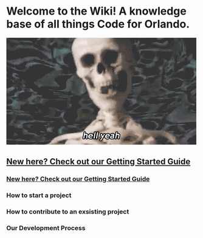 <!-- TITLE: Home -->
<!-- SUBTITLE: A quick summary of Home -->

# Welcome to the Wiki! A knowledge base of all things Code for Orlando. 

![Giphy 26](/uploads/giphy-26.gif "Giphy 26")


## <a href="https://cfo-wiki.herokuapp.com/getting-started"> New here? Check out our Getting Started Guide</a>
### <a href="https://cfo-wiki.herokuapp.com/getting-started"> New here? Check out our Getting Started Guide</a>
### How to start a project
### How to contribute to an exsisting project
### Our Development Process